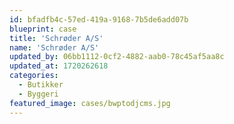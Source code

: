 ```yaml
---
id: bfadfb4c-57ed-419a-9168-7b5de6add07b
blueprint: case
title: 'Schrøder A/S'
name: 'Schrøder A/S'
updated_by: 06bb1112-0cf2-4882-aab0-78c45af5aa8c
updated_at: 1720262618
categories:
  - Butikker
  - Byggeri
featured_image: cases/bwptodjcms.jpg
---
```

